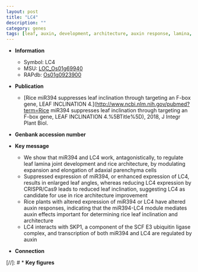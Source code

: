 ```yaml
---
layout: post
title: "LC4"
description: ""
category: genes
tags: [leaf, auxin, development, architecture, auxin response, lamina, Ubiquitin, lamina joint, leaf angle]
---
```


* **Information**  
    + Symbol: LC4  
    + MSU: [LOC_Os01g69940](http://rice.uga.edu/cgi-bin/ORF_infopage.cgi?orf=LOC_Os01g69940)  
    + RAPdb: [Os01g0923900](http://rapdb.dna.affrc.go.jp/viewer/gbrowse_details/irgsp1?name=Os01g0923900)  

* **Publication**  
    + [Rice miR394 suppresses leaf inclination through targeting an F-box gene, LEAF INCLINATION 4.](http://www.ncbi.nlm.nih.gov/pubmed?term=Rice miR394 suppresses leaf inclination through targeting an F-box gene, LEAF INCLINATION 4.%5BTitle%5D), 2018, J Integr Plant Biol.

* **Genbank accession number**  

* **Key message**  
    + We show that miR394 and LC4 work, antagonistically, to regulate leaf lamina joint development and rice architecture, by modulating expansion and elongation of adaxial parenchyma cells
    + Suppressed expression of miR394, or enhanced expression of LC4, results in enlarged leaf angles, whereas reducing LC4 expression by CRISPR/Cas9 leads to reduced leaf inclination, suggesting LC4 as candidate for use in rice architecture improvement
    + Rice plants with altered expression of miR394 or LC4 have altered auxin responses, indicating that the miR394-LC4 module mediates auxin effects important for determining rice leaf inclination and architecture
    + LC4 interacts with SKP1, a component of the SCF E3 ubiquitin ligase complex, and transcription of both miR394 and LC4 are regulated by auxin

* **Connection**  

[//]: # * **Key figures**  



